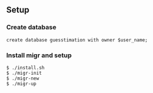 ## Setup

### Create database 

```
create database guesstimation with owner $user_name;
```

### Install migr and setup

```
$ ./install.sh
$ ./migr-init
$ ./migr-new
$ ./migr-up
```
